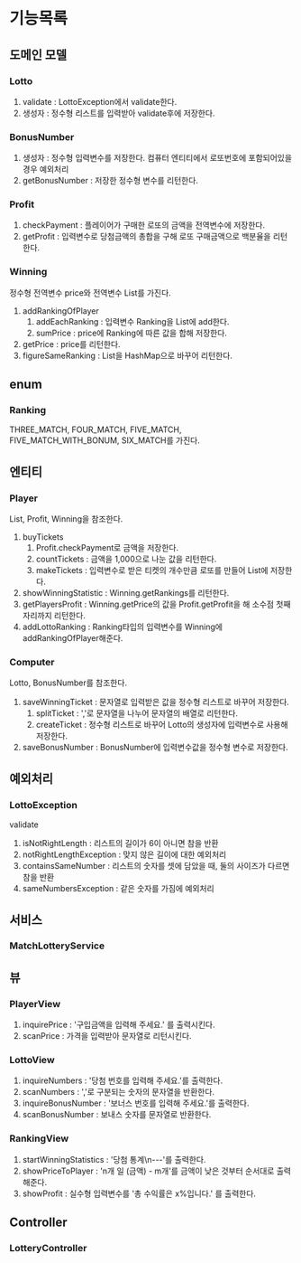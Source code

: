# 기능목록
## 도메인 모델
### Lotto
1. validate : LottoException에서 validate한다. 
2. 생성자 : 정수형 리스트를 입력받아 validate후에 저장한다.

### BonusNumber
1. 생성자 : 정수형 입력변수를 저장한다. 컴퓨터 엔티티에서 로또번호에 포함되어있을 경우 예외처리
2. getBonusNumber : 저장한 정수형 변수를 리턴한다. 

### Profit
1. checkPayment : 플레이어가 구매한 로또의 금액을 전역변수에 저장한다. 
2. getProfit : 입력변수로 당첨금액의 총합을 구해 로또 구매금액으로 백분율을 리턴한다. 

### Winning
정수형 전역변수 price와 전역변수 List<Ranking>를 가진다. 
1. addRankingOfPlayer
   1. addEachRanking : 입력변수 Ranking을 List<Ranking>에 add한다. 
   2. sumPrice : price에 Ranking에 따른 값을 합해 저장한다. 
2. getPrice : price를 리턴한다. 
3. figureSameRanking : List<Ranking>을 HashMap으로 바꾸어 리턴한다. 

## enum
### Ranking
THREE_MATCH, FOUR_MATCH, FIVE_MATCH, FIVE_MATCH_WITH_BONUM, SIX_MATCH를 가진다.

## 엔티티
### Player
List<Lotto>, Profit, Winning을 참조한다. 
1. buyTickets
   1. Profit.checkPayment로 금액을 저장한다. 
   2. countTickets : 금액을 1,000으로 나눈 값을 리턴한다. 
   3. makeTickets : 입력변수로 받은 티켓의 개수만큼 로또를 만들어 List<Lotto>에 저장한다. 
2. showWinningStatistic : Winning.getRankings를 리턴한다. 
3. getPlayersProfit : Winning.getPrice의 값을 Profit.getProfit을 해 소수점 첫째 자리까지 리턴한다. 
4. addLottoRanking :  Ranking타입의 입력변수를 Winning에 addRankingOfPlayer해준다. 

### Computer
Lotto, BonusNumber를 참조한다. 
1. saveWinningTicket : 문자열로 입력받은 값을 정수형 리스트로 바꾸어 저장한다. 
   1. splitTicket : ','로 문자열을 나누어 문자열의 배열로 리턴한다. 
   2. createTicket : 정수형 리스트로 바꾸어 Lotto의 생성자에 입력변수로 사용해 저장한다. 
2. saveBonusNumber : BonusNumber에 입력변수값을 정수형 변수로 저장한다. 

## 예외처리
### LottoException
validate
1. isNotRightLength : 리스트의 길이가 6이 아니면 참을 반환
2. notRightLengthException : 맞지 않은 길이에 대한 예외처리
3. containsSameNumber : 리스트의 숫자를 셋에 담았을 때, 둘의 사이즈가 다르면 참을 반환
4. sameNumbersException : 같은 숫자를 가짐에 예외처리

## 서비스
### MatchLotteryService


## 뷰
### PlayerView
1. inquirePrice : '구입금액을 입력해 주세요.' 를 출력시킨다. 
2. scanPrice : 가격을 입력받아 문자열로 리턴시킨다.

### LottoView
1. inquireNumbers : '당첨 번호를 입력해 주세요.'를 출력한다. 
2. scanNumbers : ','로 구분되는 숫자의 문자열을 반환한다. 
3. inquireBonusNumber : '보너스 번호를 입력해 주세요.'를 출력한다. 
4. scanBonusNumber : 보내스 숫자를 문자열로 반환한다.

### RankingView
1. startWinningStatistics : '당첨 통계\n---'를 출력한다. 
2. showPriceToPlayer : 'n개 일 (금액) - m개'를 금액이 낮은 것부터 순서대로 출력해준다.
3. showProfit : 실수형 입력변수를 '총 수익률은 x%입니다.' 를 출력한다. 

## Controller
### LotteryController